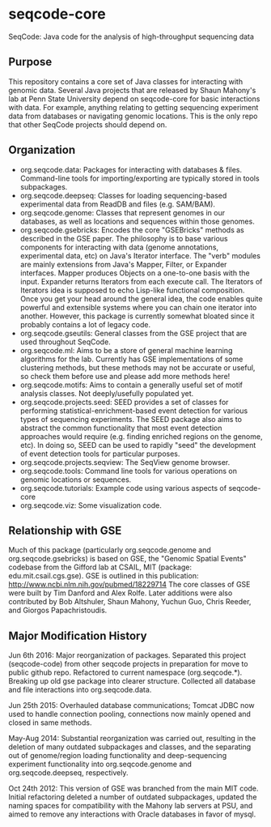 seqcode-core
============

SeqCode: Java code for the analysis of high-throughput sequencing data

Purpose
-------
This repository contains a core set of Java classes for interacting with genomic data.
Several Java projects that are released by Shaun Mahony's lab at Penn State University depend on seqcode-core for basic interactions with data. For example, anything relating to getting sequencing experiment data from databases or navigating genomic locations. This is the only repo that other SeqCode projects should depend on.


Organization
------------
* org.seqcode.data: Packages for interacting with databases & files. Command-line tools for importing/exporting are typically stored in tools subpackages.
* org.seqcode.deepseq: Classes for loading sequencing-based experimental data from ReadDB and files (e.g. SAM/BAM).
* org.seqcode.genome: Classes that represent genomes in our databases, as well as locations and sequences within those genomes.
* org.seqcode.gsebricks: Encodes the core "GSEBricks" methods as described in the GSE paper. The philosophy is to base various components for interacting with data (genome annotations, experimental data, etc) on Java's Iterator interface. The "verb" modules are mainly extensions from Java's Mapper, Filter, or Expander interfaces. Mapper produces Objects on a one-to-one basis with the input. Expander returns Iterators from each execute call. The Iterators of Iterators idea is supposed to echo Lisp-like functional composition. Once you get your head around the general idea, the code enables quite powerful and extensible systems where you can chain one iterator into another. However, this package is currently somewhat bloated since it probably contains a lot of legacy code.
* org.seqcode.gseutils: General classes from the GSE project that are used throughout SeqCode.
* org.seqcode.ml: Aims to be a store of general machine learning algorithms for the lab. Currently has GSE implementations of some clustering methods, but these methods may not be accurate or useful, so check them before use and please add more methods here!
* org.seqcode.motifs: Aims to contain a generally useful set of motif analysis classes. Not deeply/usefully populated yet.
* org.seqcode.projects.seed: SEED provides a set of classes for performing statistical-enrichment-based event detection for various types of sequencing experiments. The SEED package also aims to abstract the common functionality that most event detection approaches would require (e.g. finding enriched regions on the genome, etc). In doing so, SEED can be used to rapidly "seed" the development of event detection tools for particular purposes.
* org.seqcode.projects.seqview: The SeqView genome browser.
* org.seqcode.tools: Command line tools for various operations on genomic locations or sequences.
* org.seqcode.tutorials: Example code using various aspects of seqcode-core
* org.seqcode.viz: Some visualization code.


Relationship with GSE
---------------------
Much of this package (particularly org.seqcode.genome and org.seqcode.gsebricks) is based on GSE, the "Genomic Spatial Events" codebase from the Gifford lab at CSAIL, MIT (package: edu.mit.csail.cgs.gse). 
GSE is outlined in this publication: http://www.ncbi.nlm.nih.gov/pubmed/18229714
The core classes of GSE were built by Tim Danford and Alex Rolfe. Later additions were also contributed by Bob Altshuler, Shaun Mahony, Yuchun Guo, Chris Reeder, and Giorgos Papachristoudis. 

Major Modification History
--------------------------
Jun 6th 2016:  Major reorganization of packages. Separated this project (seqcode-code) from other seqcode projects in preparation for move to public github repo. Refactored to current namespace (org.seqcode.*). Breaking up old gse package into clearer structure. Collected all database and file interactions into org.seqcode.data. 

Jun 25th 2015: Overhauled database communications; Tomcat JDBC now used to handle connection pooling, connections now mainly opened and closed in same methods. 

May-Aug 2014: Substantial reorganization was carried out, resulting in the deletion of many outdated subpackages and classes, and the separating out of genome/region loading functionality and deep-sequencing experiment functionality into org.seqcode.genome and org.seqcode.deepseq, respectively.

Oct 24th 2012: This version of GSE was branched from the main MIT code. Initial refactoring deleted a number of outdated subpackages, updated the naming spaces for compatibility with the Mahony lab servers at PSU, and aimed to remove any interactions with Oracle databases in favor of mysql.
  
